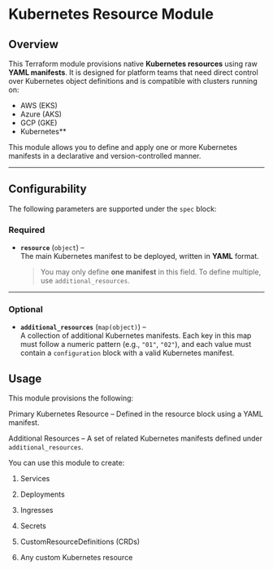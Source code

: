 # Kubernetes Resource Module

## Overview

This Terraform module provisions native **Kubernetes resources** using raw **YAML manifests**. It is designed for platform teams that need direct control over Kubernetes object definitions and is compatible with clusters running on:

- AWS (EKS)
- Azure (AKS)
- GCP (GKE)
- Kubernetes**

This module allows you to define and apply one or more Kubernetes manifests in a declarative and version-controlled manner.

---

## Configurability

The following parameters are supported under the `spec` block:

### Required

- **`resource`** (`object`) –  
  The main Kubernetes manifest to be deployed, written in **YAML** format.  
  > You may only define **one manifest** in this field. To define multiple, use `additional_resources`.

---

### Optional

- **`additional_resources`** (`map(object)`) –  
  A collection of additional Kubernetes manifests. Each key in this map must follow a numeric pattern (e.g., `"01"`, `"02"`), and each value must contain a `configuration` block with a valid Kubernetes manifest.

## Usage

This module provisions the following:

Primary Kubernetes Resource – Defined in the resource block using a YAML manifest.

Additional Resources – A set of related Kubernetes manifests defined under `additional_resources`.

You can use this module to create:
1. Services

2. Deployments

3. Ingresses

4. Secrets

5. CustomResourceDefinitions (CRDs)

6. Any custom Kubernetes resource

